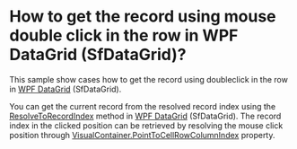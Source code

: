 # How to get the record using mouse double click in the row in WPF DataGrid (SfDataGrid)?

This sample show cases how to get the record using doubleclick in the row in [WPF DataGrid](https://www.syncfusion.com/wpf-ui-controls/datagrid) (SfDataGrid).

You can get the current record from the resolved record index using the [ResolveToRecordIndex](https://help.syncfusion.com/cr/wpf/Syncfusion.UI.Xaml.Grid.GridIndexResolver.html#Syncfusion_UI_Xaml_Grid_GridIndexResolver_ResolveToRecordIndex_Syncfusion_UI_Xaml_Grid_SfDataGrid_System_Int32_) method in [WPF DataGrid](https://www.syncfusion.com/wpf-ui-controls/datagrid) (SfDataGrid). The record index in the clicked position can be retrieved by resolving the mouse click position through [VisualContainer.PointToCellRowColumnIndex](https://help.syncfusion.com/cr/wpf/Syncfusion.UI.Xaml.Grid.VisualContainer.html#Syncfusion_UI_Xaml_Grid_VisualContainer_PointToCellRowColumnIndex_System_Windows_Point_System_Boolean_) property.